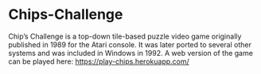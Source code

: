 # Chips-Challenge
Chip’s Challenge is a top-down tile-based puzzle video game originally published in 1989 for the Atari console. It was later ported to several other systems and was included in Windows in 1992.   A web version of the game can be played here: https://play-chips.herokuapp.com/
